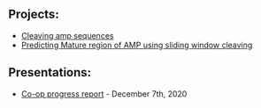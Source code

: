 ## Projects: </br>
   - [Cleaving amp sequences](amp_pipeline) </br>
   - [Predicting Mature region of AMP using sliding window cleaving](sliding_window)



## Presentations: </br>
   - [Co-op progress report](./Term-1.pdf) - December 7th, 2020
